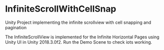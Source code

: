 # InfiniteScrollWithCellSnap
Unity Project implementing the infinite scrollview with cell snapping and pagination 

The InfiniteScrollView is implemented for the Infinite Horizontal Pages using Unity UI in Unity 2018.3.0f2. Run the Demo Scene to check iots working.
